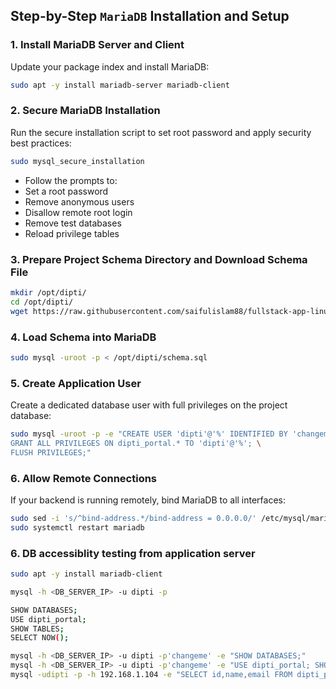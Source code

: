 ## Step-by-Step `MariaDB` Installation and Setup

### 1. Install MariaDB Server and Client
Update your package index and install MariaDB:

```bash
sudo apt -y install mariadb-server mariadb-client
```

### 2. Secure MariaDB Installation

Run the secure installation script to set root password and apply security best practices:

```bash
sudo mysql_secure_installation
```
  - Follow the prompts to:
  - Set a root password
  - Remove anonymous users
  - Disallow remote root login
  - Remove test databases
  - Reload privilege tables

### 3. Prepare Project Schema Directory and Download Schema File

```bash
mkdir /opt/dipti/
cd /opt/dipti/
wget https://raw.githubusercontent.com/saifulislam88/fullstack-app-linux/main/db/schema.sql -O schema.sql
```
### 4. Load Schema into MariaDB

```bash
sudo mysql -uroot -p < /opt/dipti/schema.sql
```
### 5. Create Application User
Create a dedicated database user with full privileges on the project database:
```bash
sudo mysql -uroot -p -e "CREATE USER 'dipti'@'%' IDENTIFIED BY 'changeme'; \
GRANT ALL PRIVILEGES ON dipti_portal.* TO 'dipti'@'%'; \
FLUSH PRIVILEGES;"
```
### 6. Allow Remote Connections
If your backend is running remotely, bind MariaDB to all interfaces:

```bash
sudo sed -i 's/^bind-address.*/bind-address = 0.0.0.0/' /etc/mysql/mariadb.conf.d/50-server.cnf
sudo systemctl restart mariadb
```

### 6. DB accessiblity testing from application server

```bash
sudo apt -y install mariadb-client
```
```bash
mysql -h <DB_SERVER_IP> -u dipti -p
```
```bash
SHOW DATABASES;
USE dipti_portal;
SHOW TABLES;
SELECT NOW();
```
```bash
mysql -h <DB_SERVER_IP> -u dipti -p'changeme' -e "SHOW DATABASES;"
mysql -h <DB_SERVER_IP> -u dipti -p'changeme' -e "USE dipti_portal; SHOW TABLES;"
mysql -udipti -p -h 192.168.1.104 -e "SELECT id,name,email FROM dipti_portal.students ORDER BY id DESC LIMIT 5
```
